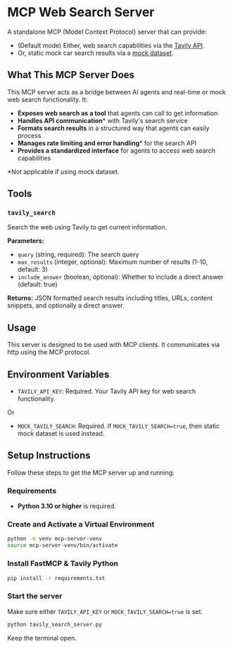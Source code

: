 # MCP Web Search Server

A standalone MCP (Model Context Protocol) server that can provide:
- (Default mode) Either, web search capabilities via the [Tavily API](https://www.tavily.com/).
- Or, static mock car search results via a [mock dataset](./tools/mock_data.json).

## What This MCP Server Does

This MCP server acts as a bridge between AI agents and real-time or mock web search functionality. It:

- **Exposes web search as a tool** that agents can call to get information
- **Handles API communication*** with Tavily's search service
- **Formats search results** in a structured way that agents can easily process
- **Manages rate limiting and error handling*** for the search API
- **Provides a standardized interface** for agents to access web search capabilities

*Not applicable if using mock dataset.

## Tools

### `tavily_search`

Search the web using Tavily to get current information.

**Parameters:**
- `query` (string, required): The search query
- `max_results` (integer, optional): Maximum number of results (1-10, default: 3)
- `include_answer` (boolean, optional): Whether to include a direct answer (default: true)

**Returns:**
JSON formatted search results including titles, URLs, content snippets, and optionally a direct answer.

## Usage

This server is designed to be used with MCP clients. It communicates via http using the MCP protocol.

## Environment Variables

- `TAVILY_API_KEY`: Required. Your Tavily API key for web search functionality.

Or
- `MOCK_TAVILY_SEARCH`: Required. If `MOCK_TAVILY_SEARCH=true`, then static mock dataset is used instead.


## Setup Instructions

Follow these steps to get the MCP server up and running:

### Requirements

- **Python 3.10 or higher** is required.

### Create and Activate a Virtual Environment

```bash
python -m venv mcp-server-venv
source mcp-server-venv/bin/activate
```

### Install FastMCP & Tavily Python

```bash
pip install -r requirements.txt
```

### Start the server

Make sure either `TAVILY_API_KEY` or `MOCK_TAVILY_SEARCH=true` is set.

```bash
python tavily_search_server.py
```

Keep the terminal open.
